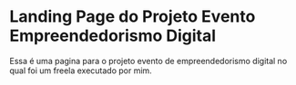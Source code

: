 # Landing Page do Projeto Evento Empreendedorismo Digital
Essa é uma pagina para o projeto evento de empreendedorismo digital no qual foi um freela executado por mim.